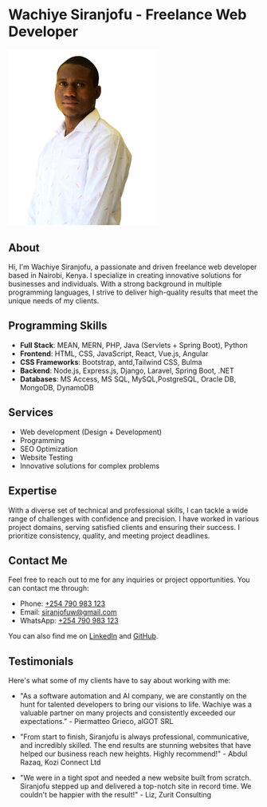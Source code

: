 # Wachiye Siranjofu - Freelance Web Developer
<img src="./me.png" alt="Profile Image" width="300">

## About
Hi, I'm Wachiye Siranjofu, a passionate and driven freelance web developer based in Nairobi, Kenya. I specialize in creating innovative solutions for businesses and individuals. With a strong background in multiple programming languages, I strive to deliver high-quality results that meet the unique needs of my clients.

## Programming Skills
- **Full Stack**: MEAN, MERN, PHP, Java (Servlets + Spring Boot), Python
- **Frontend**: HTML, CSS, JavaScript, React, Vue.js, Angular
- **CSS Frameworks**: Bootstrap, antd,Tailwind CSS, Bulma 
- **Backend**: Node.js, Express.js, Django, Laravel, Spring Boot, .NET
- **Databases**: MS Access, MS SQL, MySQL,PostgreSQL, Oracle DB, MongoDB, DynamoDB

## Services
- Web development (Design + Development)
- Programming
- SEO Optimization
- Website Testing
- Innovative solutions for complex problems

## Expertise
With a diverse set of technical and professional skills, I can tackle a wide range of challenges with confidence and precision. I have worked in various project domains, serving satisfied clients and ensuring their success. I prioritize consistency, quality, and meeting project deadlines.

## Contact Me
Feel free to reach out to me for any inquiries or project opportunities. You can contact me through:

- Phone: [+254 790 983 123](tel:254790983123)
- Email: [siranjofuw@gmail.com](mailto:siranjofuw@gmail.com)
- WhatsApp: [+254 790 983 123](https://wa.me/254790983123)

You can also find me on [LinkedIn](https://www.linkedin.com/in/wachiye-siranjofu/) and [GitHub](https://github.com/Wachiye).

## Testimonials
Here's what some of my clients have to say about working with me:

- "As a software automation and AI company, we are constantly on the hunt for talented developers to bring our visions to life. Wachiye was a valuable partner on many projects and consistently exceeded our expectations." - Piermatteo Grieco, aIGOT SRL

- "From start to finish, Siranjofu is always professional, communicative, and incredibly skilled. The end results are stunning websites that have helped our business reach new heights. Highly recommend!" - Abdul Razaq, Kozi Connect Ltd

- "We were in a tight spot and needed a new website built from scratch. Siranjofu stepped up and delivered a top-notch site in record time. We couldn't be happier with the result!" - Liz, Zurit Consulting
